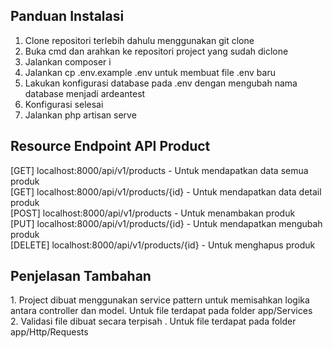 <h2>Panduan Instalasi</h2>

1. Clone repositori terlebih dahulu menggunakan git clone <br>
2. Buka cmd dan arahkan ke repositori project yang sudah diclone <br>
3. Jalankan composer i
4. Jalankan cp .env.example .env untuk membuat file .env baru
5. Lakukan konfigurasi database pada .env dengan mengubah nama database menjadi ardeantest
6. Konfigurasi selesai
7. Jalankan php artisan serve

<h2>Resource Endpoint API Product</h2>
[GET] localhost:8000/api/v1/products - Untuk mendapatkan data semua produk<br>
[GET] localhost:8000/api/v1/products/{id} - Untuk mendapatkan data detail produk<br>
[POST] localhost:8000/api/v1/products - Untuk menambakan produk<br>
[PUT] localhost:8000/api/v1/products/{id} - Untuk mendapatkan mengubah produk<br>
[DELETE] localhost:8000/api/v1/products/{id} - Untuk menghapus produk<br>

<h2>Penjelasan Tambahan</h2>
1. Project dibuat menggunakan service pattern untuk memisahkan logika antara controller dan model. Untuk file terdapat pada folder app/Services<br>
2. Validasi file dibuat secara terpisah . Untuk file terdapat pada folder app/Http/Requests